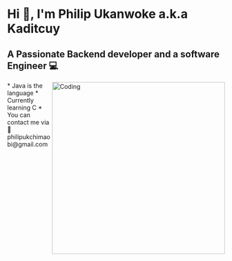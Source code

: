 # Hi 👋, I'm Philip Ukanwoke a.k.a Kaditcuy
## A Passionate Backend developer and a software Engineer 💻

<img align="right" alt="Coding" width="400" src="https://user-images.githubusercontent.com/100276450/179911996-cc4055ec-bf41-442e-980b-7f9457f74fdd.gif">
* Java is the language
* Currently learning C 
* You can contact me via 📧philipukchimaobi@gmail.com

